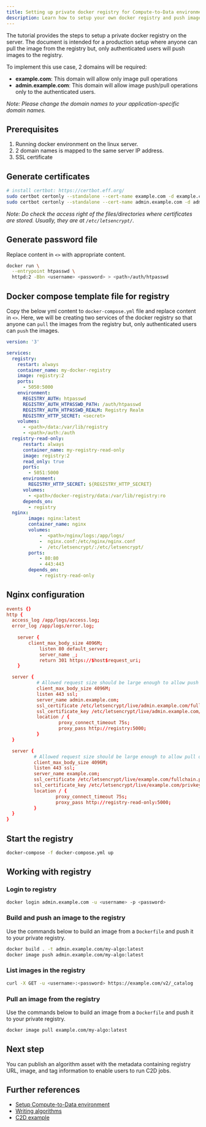 ```yaml
---
title: Setting up private docker registry for Compute-to-Data environment
description: Learn how to setup your own docker registry and push images for running algorithms in a C2D environment.
---
```


The tutorial provides the steps to setup a private docker registry on the server. The document is intended for a production setup where anyone can pull the image from the registry but, only authenticated users will push images to the registry.

To implement this use case, 2 domains will be required:

- **example.com**: This domain will allow only image pull operations 
- **admin.example.com**: This domain will allow image push/pull operations only to the authenticated users.

_Note: Please change the domain names to your application-specific domain names._

## Prerequisites

1. Running docker environment on the linux server.
2. 2 domain names is mapped to the same server IP address.
3. SSL certificate

## Generate certificates

```bash
# install certbot: https://certbot.eff.org/
sudo certbot certonly --standalone --cert-name example.com -d example.com
sudo certbot certonly --standalone --cert-name admin.example.com -d admin.example.com
```

_Note: Do check the access right of the files/directories where certificates are stored. Usually, they are at `/etc/letsencrypt/`._

## Generate password file

Replace content in `<>` with appropriate content.

```bash
docker run \
  --entrypoint htpasswd \
  httpd:2 -Bbn <username> <password> > <path>/auth/htpasswd
```

## Docker compose template file for registry

Copy the below yml content to `docker-compose.yml` file and replace content in `<>`.
Here, we will be creating two services of the docker registry so that anyone can `pull` the images from the registry but, only authenticated users can `push` the images.

```yml
version: '3'

services:
  registry:
    restart: always
    container_name: my-docker-registry
    image: registry:2
    ports:
      - 5050:5000
    environment:
      REGISTRY_AUTH: htpasswd
      REGISTRY_AUTH_HTPASSWD_PATH: /auth/htpasswd
      REGISTRY_AUTH_HTPASSWD_REALM: Registry Realm
      REGISTRY_HTTP_SECRET: <secret>
    volumes:
      - <path>/data:/var/lib/registry
      - <path>/auth:/auth
  registry-read-only:
      restart: always
      container_name: my-registry-read-only
      image: registry:2
      read_only: true
      ports:
        - 5051:5000
      environment:
        REGISTRY_HTTP_SECRET: ${REGISTRY_HTTP_SECRET}
      volumes:
        - <path>/docker-registry/data:/var/lib/registry:ro
      depends_on:
        - registry
  nginx:
        image: nginx:latest
        container_name: nginx
        volumes:
            -  <path>/nginx/logs:/app/logs/
            -  nginx.conf:/etc/nginx/nginx.conf
            -  /etc/letsencrypt/:/etc/letsencrypt/
        ports:
            - 80:80
            - 443:443
        depends_on:
            - registry-read-only
```

## Nginx configuration

```conf
events {}
http {
  access_log /app/logs/access.log;
  error_log /app/logs/error.log;
	
	server {
        client_max_body_size 4096M;
    		listen 80 default_server;
    		server_name _;
    		return 301 https://$host$request_uri;
	}

  server {
           # Allowed request size should be large enough to allow push operations
           client_max_body_size 4096M;
           listen 443 ssl;
           server_name admin.example.com;
           ssl_certificate /etc/letsencrypt/live/admin.example.com/fullchain.pem;
           ssl_certificate_key /etc/letsencrypt/live/admin.example.com/privkey.pem;
           location / {
                   proxy_connect_timeout 75s;
                   proxy_pass http://registry:5000;
           }
  }

  server {
          # Allowed request size should be large enough to allow pull operations
          client_max_body_size 4096M;
          listen 443 ssl;
          server_name example.com;
          ssl_certificate /etc/letsencrypt/live/example.com/fullchain.pem;
          ssl_certificate_key /etc/letsencrypt/live/example.com/privkey.pem;
          location / {
                  proxy_connect_timeout 75s;
                  proxy_pass http://registry-read-only:5000;
          }
  }
}

```

## Start the registry

```bash
docker-compose -f docker-compose.yml up 
```

## Working with registry

### Login to registry

```bash
docker login admin.example.com -u <username> -p <password>
```

### Build and push an image to the registry

Use the commands below to build an image from a `Dockerfile` and push it to your private registry.

```bash
docker build . -t admin.example.com/my-algo:latest
docker image push admin.example.com/my-algo:latest
```

### List images in the registry

```bash
curl -X GET -u <username>:<password> https://example.com/v2/_catalog
```

### Pull an image from the registry

Use the commands below to build an image from a `Dockerfile` and push it to your private registry.

```bash
docker image pull example.com/my-algo:latest
```

## Next step

You can publish an algorithm asset with the metadata containing registry URL, image, and tag information to enable users to run C2D jobs. 

## Further references

- [Setup Compute-to-Data environment](/tutorials/compute-to-data-minikube/)
- [Writing algorithms](/tutorials/compute-to-data-algorithms/)
- [C2D example](/references/read-the-docs/ocean-py/READMEs/c2d-flow.md)
